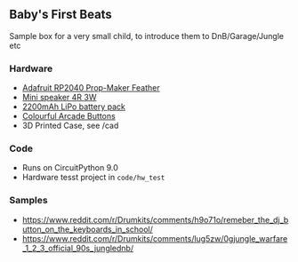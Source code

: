 ## Baby's First Beats

Sample box for a very small child, to introduce them to DnB/Garage/Jungle etc

### Hardware
- [Adafruit RP2040 Prop-Maker Feather](https://learn.adafruit.com/adafruit-rp2040-prop-maker-feather)
- [Mini speaker 4R 3W](https://shop.pimoroni.com/products/mini-speaker-4-3w)
- [2200mAh LiPo battery pack](https://shop.pimoroni.com/products/lithium-ion-battery-pack?variant=23417820359)
- [Colourful Arcade Buttons](https://shop.pimoroni.com/products/colourful-arcade-buttons?variant=451785353)
- 3D Printed Case, see /cad

### Code
- Runs on CircuitPython 9.0
- Hardware tesst project in `code/hw_test` 

### Samples
- https://www.reddit.com/r/Drumkits/comments/h9o71o/remeber_the_dj_button_on_the_keyboards_in_school/
- https://www.reddit.com/r/Drumkits/comments/lug5zw/0gjungle_warfare_1_2_3_official_90s_junglednb/